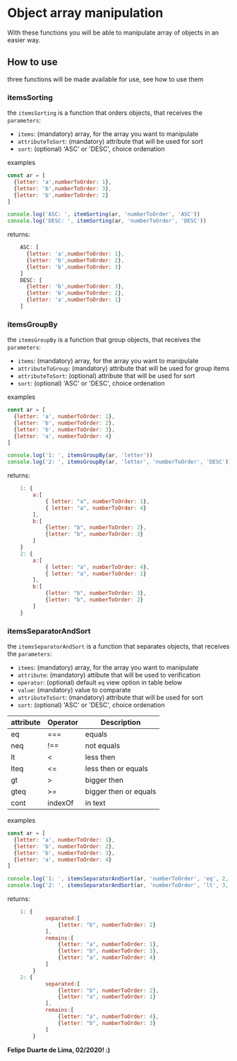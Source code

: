 # Object array manipulation
With these functions you will be able to manipulate array of objects in an easier way.

## How to use

three functions will be made available for use, see how to use them

### itemsSorting

the `itemsSorting` is a function that orders objects, that receives the `parameters`:
  - `items`: (mandatory) array, for the array you want to manipulate
  - `attributeToSort`: (mandatory) attribute that will be used for sort
  - `sort`: (optional) 'ASC' or 'DESC', choice ordenation

examples
```js
const ar = [
  {letter: 'a',numberToOrder: 1},
  {letter: 'b',numberToOrder: 3},
  {letter: 'b',numberToOrder: 2}
]

console.log('ASC: ', itemSorting(ar, 'numberToOrder', 'ASC'))
console.log('DESC: ', itemSorting(ar, 'numberToOrder', 'DESC'))
``` 

returns:

```js
    ASC: [
      {letter: 'a',numberToOrder: 1},
      {letter: 'b',numberToOrder: 2},
      {letter: 'b',numberToOrder: 3}
    ]
    DESC: [
      {letter: 'b',numberToOrder: 3},
      {letter: 'b',numberToOrder: 2},
      {letter: 'a',numberToOrder: 1}
    ]
```

### itemsGroupBy

the `itemsGroupBy` is a function that group objects, that receives the `parameters`:
  - `items`: (mandatory) array, for the array you want to manipulate
  - `attributeToGroup`: (mandatory) attribute that will be used for group items
  - `attributeToSort`: (optional) attribute that will be used for sort
  - `sort`: (optional) 'ASC' or 'DESC', choice ordenation
  
  examples

```js
const ar = [
  {letter: 'a', numberToOrder: 1},
  {letter: 'b', numberToOrder: 2},
  {letter: 'b', numberToOrder: 3},
  {letter: 'a', numberToOrder: 4}
]

console.log('1: ', itemsGroupBy(ar, 'letter'))
console.log('2: ', itemsGroupBy(ar, 'letter', 'numberToOrder', 'DESC'))

```
returns:

```js
    1: {
        a:[
            { letter: "a", numberToOrder: 1},
            { letter: "a", numberToOrder: 4}
        ],
        b:[
            {letter: "b", numberToOrder: 2},
            {letter: "b", numberToOrder: 3}
        ]
    }
    2: {
        a:[
            { letter: "a", numberToOrder: 4},
            { letter: "a", numberToOrder: 1}
        ],
        b:[
            {letter: "b", numberToOrder: 3},
            {letter: "b", numberToOrder: 2}
        ]
    }
```


### itemsSeparatorAndSort

the `itemsSeparatorAndSort` is a function that separates objects, that receives the `parameters`:
  - `items`: (mandatory) array, for the array you want to manipulate
  - `attribute`: (mandatory) attibute that will be used to verification
  - `operator`: (optional) default `eq` view option in table below
  - `value`: (mandatory) value to comparate
  - `attributeToSort`: (mandatory) attribute that will be used for sort
  - `sort`: (optional) 'ASC' or 'DESC', choice ordenation

| attribute | Operator | Description |
| ------ | ------ | ------ |
| eq | === | equals
| neq | !== | not equals
| lt | < | less then
| lteq | <= | less then or equals
| gt | > | bigger then
| gteq | >= | bigger then or equals
| cont | indexOf | in text 

examples

```js
const ar = [
  {letter: 'a', numberToOrder: 1},
  {letter: 'b', numberToOrder: 2},
  {letter: 'b', numberToOrder: 3},
  {letter: 'a', numberToOrder: 4}
]

console.log('1: ', itemsSeparatorAndSort(ar, 'numberToOrder', 'eq', 2, 'numberToOrder', 'ASC'))
console.log('2: ', itemsSeparatorAndSort(ar, 'numberToOrder', 'lt', 3, 'numberToOrder', 'DESC'))
```
returns:

```js
    1: {
            separated:[
                {letter: "b", numberToOrder: 2}
            ],
            remains:[
                {letter: "a", numberToOrder: 1},
                {letter: "b", numberToOrder: 3},
                {letter: "a", numberToOrder: 4}
            ]
        }
    2: {
            separated:[
                {letter: "b", numberToOrder: 2},
                {letter: "a", numberToOrder: 1}
            ],
            remains:[
                {letter: "a", numberToOrder: 4},
                {letter: "b", numberToOrder: 3}
            ]
        }
```



**Felipe Duarte de Lima, 02/2020! :)**
